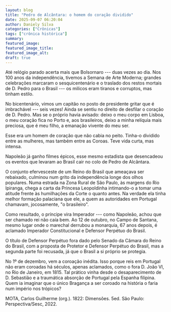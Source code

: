 ```yaml
---
layout: blog
title: "Pedro de Alcântara: o homem do coração dividido"
date: 2025-09-07 06:20:04
author: Daniely Silva
categories: ["Crônicas"]
tags: ["crônica histórica"]
summary:
featured_image:
featured_image_title:
featured_image_alt: 
draft: true
---
```


Até relógio parado acerta mais que Bolsornaro --- duas vezes ao dia. Nos 100 anos da independência, tivemos a Semana de Arte Moderna; grandes celebrações marcaram o sesquicentenário e o traslado dos restos mortais de D. Pedro para o Brasil --- os milicos eram tiranos e corruptos, mas tinham estilo.

No bicentenário, vimos um capitão no posto de presidente gritar que é imbrachável --- seis vezes! Ainda se sentiu no direito de desfilar o coração de D. Pedro. Mas se o próprio havia avisado: deixo o meu corpo em Lisboa, o meu coração fica no Porto e, aos brasileiros, deixo a minha relíquia mais preciosa, que é meu filho, a emanação vivente do meu ser.

Esse era um homem de coração que não cabia no peito. Tinha-o dividido entre as mulheres, mas também entre as Coroas. Teve vida curta, mas intensa.

Napoleão já ganho filmes épicos, esse mesmo estadista que desencadeou os eventos que levaram ao Brasil cair no colo de Pedro de Alcântara.  

O conjunto efervesceste de um Reino do Brasil que ameaçava ser rebaixado, culminou num grito da independência longe dos olhos populares. Numa estrada na Zona Rural de São Paulo, às margens do Rio Ipiranga, chega a carta da Princesa Leopoldinha intimando-o a tomar uma atitude frente às humilhações da Corte o quanto antes. Na verdade ela tinha melhor formação palaciana que ele, a quem as autoridades em Portugal chamavam, jocosamente, "o brasileiro".

Como resultado, o príncipe vira Imperador --- como Napoleão, achou que ser chamado rei não caía bem. Ao 12 de outubro, no Campo de Santana, mesmo lugar onde o marechal derrubou a monarquia, 67 anos depois, é aclamado Imperador Constitucional e Defensor Perpétuo do Brasil.

O título de Defensor Perpétuo fora dado pelo Senado da Câmara do Reino do Brasil, com a proposta de Protetor e Defensor Perpétuo do Brasil, mas a segunda parte foi recusada, já que o Brasil a si próprio se protegia.

No 1º de dezembro, vem a coroação inédita. Isso porque reis em Portugal não eram coroadas há séculos, apenas aclamados, como o fora D. João VI, no Rio de Janeiro, em 1815. Tal prático vinha desde o desaparecimento de D. Sebastião e a traumática absorção de Portugal pela Espanha filipina. Quem ia imaginar que o único Bragança a ser coroado na história o faria num império nos trópicos?


MOTA, Carlos Guilherme (org.). 1822: Dimensões. 5ed. São Paulo: Perspectiva/Sesc, 2022.
